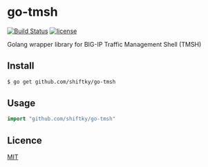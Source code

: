 # go-tmsh

[![Build Status](https://travis-ci.org/shiftky/go-tmsh.svg?branch=master)](https://travis-ci.org/shiftky/go-tmsh) [![license](http://img.shields.io/badge/license-MIT-red.svg?style=flat)](https://raw.githubusercontent.com/shiftky/go-tmsh/master/LICENSE)

Golang wrapper library for BIG-IP Traffic Management Shell (TMSH)

## Install

```bash
$ go get github.com/shiftky/go-tmsh
```

## Usage

```go
import "github.com/shiftky/go-tmsh"
```

## Licence

[MIT](https://github.com/shiftky/go-tmsh/blob/master/LICENSE)

